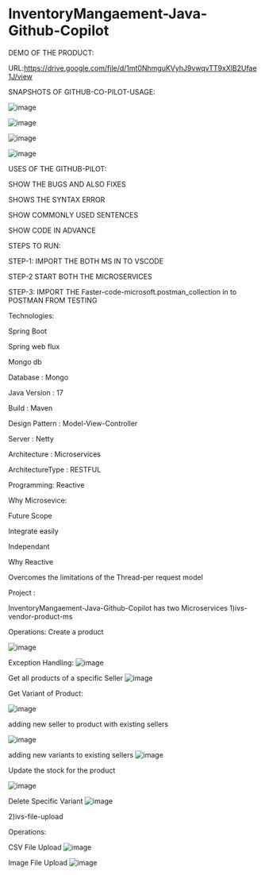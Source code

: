
# InventoryMangaement-Java-Github-Copilot

DEMO OF THE PRODUCT:

URL:https://drive.google.com/file/d/1mt0NhmguKVyhJ9vwqvTT9xXlB2Ufae1J/view

SNAPSHOTS OF GITHUB-CO-PILOT-USAGE:

![image](https://github.com/Fastest-Coder-First/InventoryMangaement-Java-Github-Copilot/assets/31736263/1367e2d2-29bd-4e37-b815-0953645c545a)

![image](https://github.com/Fastest-Coder-First/InventoryMangaement-Java-Github-Copilot/assets/31736263/fd435063-1e3b-448d-914b-b85f3df89649)

![image](https://github.com/Fastest-Coder-First/InventoryMangaement-Java-Github-Copilot/assets/31736263/e580c642-e891-4dd8-9e77-d1c955c71159)

![image](https://github.com/Fastest-Coder-First/InventoryMangaement-Java-Github-Copilot/assets/31736263/74e0313b-de63-4985-9628-2a38a069a481)

USES OF THE GITHUB-PILOT:

SHOW THE BUGS AND ALSO FIXES

SHOWS THE SYNTAX ERROR

SHOW COMMONLY USED SENTENCES

SHOW CODE IN ADVANCE


STEPS TO RUN:

STEP-1:
IMPORT THE BOTH MS IN TO VSCODE

STEP-2
START BOTH THE MICROSERVICES

STEP-3:
IMPORT THE Faster-code-microsoft.postman_collection in to POSTMAN FROM TESTING


Technologies:

Spring Boot

Spring web flux

Mongo db

Database : Mongo

Java Version : 17

Build : Maven

Design Pattern : Model-View-Controller

Server : Netty

Architecture : Microservices

ArchitectureType : RESTFUL

Programming: Reactive

Why Microsevice:

Future Scope

Integrate easily

Independant

Why Reactive

Overcomes the limitations of the Thread-per request model


Project :

InventoryMangaement-Java-Github-Copilot has two Microservices
1)ivs-vendor-product-ms

Operations:
Create a product

![image](https://github.com/Fastest-Coder-First/InventoryMangaement-Java-Github-Copilot/assets/31736263/f5d6f643-9c4a-45c6-968d-6897b3684d1b)

Exception Handling:
![image](https://github.com/Fastest-Coder-First/InventoryMangaement-Java-Github-Copilot/assets/31736263/fd880629-68ae-4fcb-8397-8d960ce58f94)

Get all products of a specific Seller
![image](https://github.com/Fastest-Coder-First/InventoryMangaement-Java-Github-Copilot/assets/31736263/7cbc0e63-5afa-4f47-a657-d0ad9a66d892)

Get Variant of Product:

![image](https://github.com/Fastest-Coder-First/InventoryMangaement-Java-Github-Copilot/assets/31736263/9785aaaf-adc6-4da1-afc2-4587533b29bb)

adding new seller to product with existing sellers

![image](https://github.com/Fastest-Coder-First/InventoryMangaement-Java-Github-Copilot/assets/31736263/49d18bbc-b9e7-4c58-a473-52a9b3c3b9eb)

adding new variants to existing sellers
![image](https://github.com/Fastest-Coder-First/InventoryMangaement-Java-Github-Copilot/assets/31736263/379393d7-2dea-468d-ba5d-18d86884a63b)

Update the stock for the product

![image](https://github.com/Fastest-Coder-First/InventoryMangaement-Java-Github-Copilot/assets/31736263/990cf31a-9ab7-4b6c-a69e-03b6bbf43b3f)

Delete Specific Variant
![image](https://github.com/Fastest-Coder-First/InventoryMangaement-Java-Github-Copilot/assets/31736263/4d463063-711c-4800-8fc5-f734fd898166)


2)ivs-file-upload

Operations:

CSV File Upload
![image](https://github.com/Fastest-Coder-First/InventoryMangaement-Java-Github-Copilot/assets/31736263/ad424402-b297-4a35-840c-b590cfaa592d)

Image File Upload
![image](https://github.com/Fastest-Coder-First/InventoryMangaement-Java-Github-Copilot/assets/31736263/6d311786-a1c0-4fa7-9614-ea350842b309)



